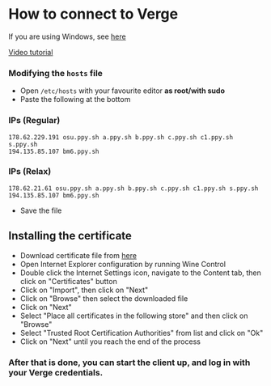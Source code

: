# How to connect to Verge

If you are using Windows, see [here](/index/faq/connecting-windows.md)

[Video tutorial](https://youtu.be/CoPyJt2QTHc)

### Modifying the `hosts` file

- Open `/etc/hosts` with your favourite editor **as root/with sudo**
- Paste the following at the bottom

### IPs (Regular)
```
178.62.229.191 osu.ppy.sh a.ppy.sh b.ppy.sh c.ppy.sh c1.ppy.sh s.ppy.sh
194.135.85.107 bm6.ppy.sh
```
### IPs (Relax)
```
178.62.21.61 osu.ppy.sh a.ppy.sh b.ppy.sh c.ppy.sh c1.ppy.sh s.ppy.sh
194.135.85.107 bm6.ppy.sh
```
- Save the file

## Installing the certificate

- Download certificate file from [here](https://example.com/)
- Open Internet Explorer configuration by running Wine Control
- Double click the Internet Settings icon, navigate to the Content tab, then click on "Certificates" button
- Click on "Import", then click on "Next"
- Click on "Browse" then select the downloaded file
- Click on "Next"
- Select "Place all certificates in the following store" and then click on "Browse"
- Select "Trusted Root Certification Authorities" from list and click on "Ok"
- Click on "Next" until you reach the end of the process

### After that is done, you can start the client up, and log in with your Verge credentials.
